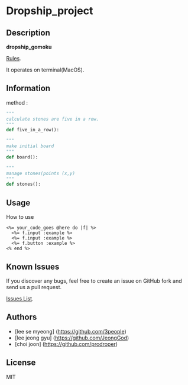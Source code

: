 # Dropship_project


## Description

**dropship_gomoku** 

[Rules](https://en.wikipedia.org/wiki/Gomoku#Official_rules).

It operates on terminal(MacOS).

## Information

method :

```python
"""
calculate stones are five in a row.
"""
def five_in_a_row():
```

```python
"""
make initial board
"""
def board():
```

```python
"""
manage stones(points (x,y)
"""
def stones():
```


## Usage

How to use

```erb
<%= your_code_goes @here do |f| %>
  <%= f.input :example %>
  <%= f.input :example %>
  <%= f.button :example %>
<% end %>
```

## Known Issues

If you discover any bugs, feel free to create an issue on GitHub fork and
send us a pull request.

[Issues List](https://github.com/3people/dropship_project).

## Authors

* [lee se myeong] (https://github.com/3people)  
* [lee jeong gyu] (https://github.com/JeongGod)
* [choi joon] (https://github.com/prodroper)  

## License

MIT
